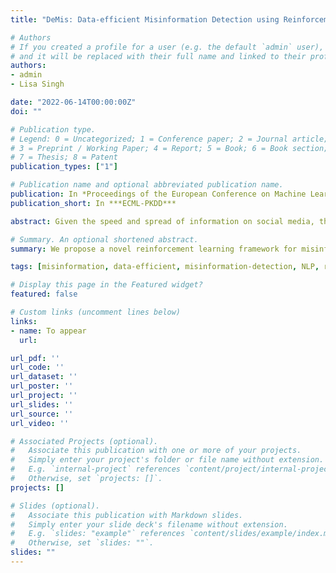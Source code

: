 ```yaml
---
title: "DeMis: Data-efficient Misinformation Detection using Reinforcement Learning"

# Authors
# If you created a profile for a user (e.g. the default `admin` user), write the username (folder name) here 
# and it will be replaced with their full name and linked to their profile.
authors:
- admin
- Lisa Singh

date: "2022-06-14T00:00:00Z"
doi: ""

# Publication type.
# Legend: 0 = Uncategorized; 1 = Conference paper; 2 = Journal article;
# 3 = Preprint / Working Paper; 4 = Report; 5 = Book; 6 = Book section;
# 7 = Thesis; 8 = Patent
publication_types: ["1"]

# Publication name and optional abbreviated publication name.
publication: In *Proceedings of the European Conference on Machine Learning and Principles and Practice of Knowledge Discovery in Databases (ECML-PKDD)*
publication_short: In ***ECML-PKDD***

abstract: Given the speed and spread of information on social media, the influence and impact of misinformation can be consequential. Deep learning approaches are state-of-the-art for many natural language processing tasks, including misinformation detection. To train deep learning algorithms effectively, a large amount of training data is essential. Unfortunately, while unlabeled data are abundant, manually-labeled data are lacking for misinformation detection. In this paper, we propose DeMis, a novel reinforcement learning (RL) framework to detect misinformation on Twitter in a resource-constrained environment, i.e. limited labeled data. The main novelties result from (1) using reinforcement learning to identify high-quality weak labels to use with manually-labeled data to jointly train a classifier, and (2) using fact-checked claims to construct weak labels from unlabeled tweets. We empirically show the strength of this approach over the current state of the art and demonstrate its effectiveness in a low-resourced environment, outperforming other models by up to 8% (F1 score. We also find that our method is more robust to heavily imbalanced data. Finally, to support reproducibility, we publish a package containing code, trained models, and labeled data sets.

# Summary. An optional shortened abstract.
summary: We propose a novel reinforcement learning framework for misinformation detection on Twitter. We release both code, data and pre-trained models.

tags: [misinformation, data-efficient, misinformation-detection, NLP, reinforcement-learning, twitter, computational-social-science]

# Display this page in the Featured widget?
featured: false

# Custom links (uncomment lines below)
links:
- name: To appear
  url: 

url_pdf: ''
url_code: ''
url_dataset: ''
url_poster: ''
url_project: ''
url_slides: ''
url_source: ''
url_video: ''

# Associated Projects (optional).
#   Associate this publication with one or more of your projects.
#   Simply enter your project's folder or file name without extension.
#   E.g. `internal-project` references `content/project/internal-project/index.md`.
#   Otherwise, set `projects: []`.
projects: []

# Slides (optional).
#   Associate this publication with Markdown slides.
#   Simply enter your slide deck's filename without extension.
#   E.g. `slides: "example"` references `content/slides/example/index.md`.
#   Otherwise, set `slides: ""`.
slides: ""
---
```

